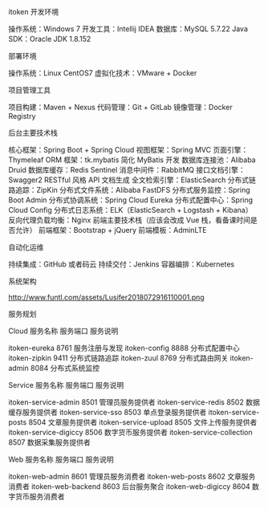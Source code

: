 itoken
开发环境

操作系统：Windows 7 开发工具：Intellij IDEA 数据库：MySQL 5.7.22 Java SDK：Oracle JDK 1.8.152

部署环境

操作系统：Linux CentOS7 虚拟化技术：VMware + Docker

项目管理工具

项目构建：Maven + Nexus 代码管理：Git + GitLab 镜像管理：Docker Registry

后台主要技术栈

核心框架：Spring Boot + Spring Cloud 视图框架：Spring MVC 页面引擎：Thymeleaf ORM 框架：tk.mybatis 简化 MyBatis 开发 数据库连接池：Alibaba Druid 数据库缓存：Redis Sentinel 消息中间件：RabbitMQ 接口文档引擎：Swagger2 RESTful 风格 API 文档生成 全文检索引擎：ElasticSearch 分布式链路追踪：ZipKin 分布式文件系统：Alibaba FastDFS 分布式服务监控：Spring Boot Admin 分布式协调系统：Spring Cloud Eureka 分布式配置中心：Spring Cloud Config 分布式日志系统：ELK（ElasticSearch + Logstash + Kibana） 反向代理负载均衡：Nginx 前端主要技术栈（应该会改成 Vue 栈，看备课时间是否允许） 前端框架：Bootstrap + jQuery 前端模板：AdminLTE

自动化运维

持续集成：GitHub 或者码云 持续交付：Jenkins 容器编排：Kubernetes

系统架构

http://www.funtl.com/assets/Lusifer2018072916110001.png

服务规划

Cloud 服务名称	服务端口	服务说明

itoken-eureka	8761	服务注册与发现 itoken-config	8888	分布式配置中心 itoken-zipkin	9411	分布式链路追踪 itoken-zuul	8769	分布式路由网关 itoken-admin	8084	分布式系统监控

Service 服务名称	服务端口	服务说明

itoken-service-admin	8501	管理员服务提供者 itoken-service-redis	8502	数据缓存服务提供者 itoken-service-sso	8503	单点登录服务提供者 itoken-service-posts	8504	文章服务提供者 itoken-service-upload	8505	文件上传服务提供者 itoken-service-digiccy	8506	数字货币服务提供者 itoken-service-collection	8507	数据采集服务提供者

Web 服务名称	服务端口	服务说明

itoken-web-admin	8601	管理员服务消费者 itoken-web-posts	8602	文章服务消费者 itoken-web-backend	8603	后台服务聚合 itoken-web-digiccy	8604	数字货币服务消费者
